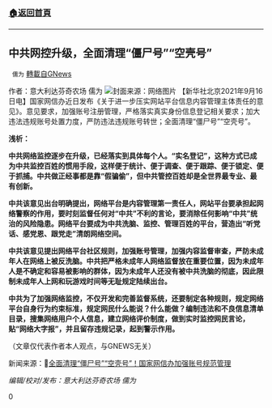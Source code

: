 ###  [:house:返回首頁](https://github.com/ourhimalayas/txt)
---


## 中共网控升级，全面清理“僵尸号”“空壳号”
` 儒为` [轉載自GNews](https://gnews.org/zh-hans/1538143/)

作者：意大利达芬奇农场 儒为
![](https://assets.gnews.org/wp-content/uploads/2021/09/僵尸号-1.jpeg)封面来源：网络图片
【新华社北京2021年9月16日电】国家网信办近日发布《关于进一步压实网站平台信息内容管理主体责任的意见》。意见要求，加强账号注册管理，严格落实真实身份信息登记相关要求；加大违法违规账号处置力度，严防违法违规账号转世；全面清理“僵尸号”“空壳号”。

**浅析：**

**中共网络监控逐步在升级，已经落实到具体每个人。“实名登记”，这种方式已成为中共监控百姓的惯用手段，这样便于统计、便于调查、便于跟踪、便于锁定、便于抓捕。中共做正经事都是靠“假骗偷”，但中共管控百姓却是全世界最专业、最有创新。**

**中共该意见出台明确提出，网络平台是内容管理第一责任人，网站平台要承担起网络警察的作用，要时刻监督任何对“中共”不利的言论，要消除任何影响“中共”统治的风险隐患。网络平台要成为中共洗脑、监控、管理百姓的平台，营造出“听党话、感党恩、跟党走”清朗网络空间。**

**中共该意见提出网络平台社区规则，加强账号管理，加强内容监督审查，严防未成年人在网络上被反洗脑。中共把严格未成年人网络监督放在重要位置，因为未成年人是不确定和容易被影响的群体，因为未成年人还没有被中共洗脑的彻底，因此限制未成年人上网和玩游戏时间等无耻规定陆续出台。**

**中共为了加强网络监控，不仅开发和完善监督系统，还要制定各种规则，规定网络平台自身行为约束标准，规定网民什么能说？什么能做？编制违法和不良信息清单目录，搜集网络用户个人信息，建立网络评价制度，做到实时监控网民言论，贴“网络大字报”，并且留存违规记录，起到警示作用。**

（文章仅代表作者本人观点，与GNEWS无关）

新闻来源：🔗[全面清理“僵尸号”“空壳号”！国家网信办加强账号规范管理](http://www.news.cn/politics/2021-09/16/c_1127870388.htm)

*编辑/校对/发布：意大利达芬奇农场 儒为*

0
